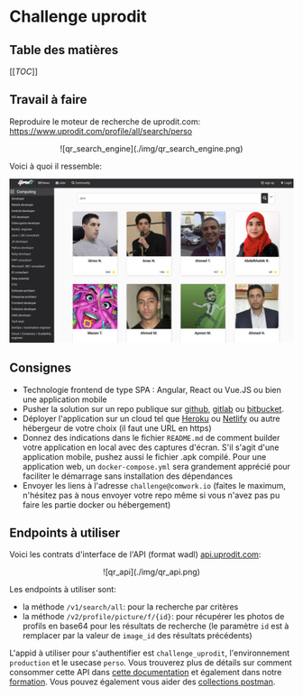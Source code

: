 # Challenge uprodit

## Table des matières

[[_TOC_]]

## Travail à faire

Reproduire le moteur de recherche de uprodit.com: https://www.uprodit.com/profile/all/search/perso

<div align="center">
![qr_search_engine](./img/qr_search_engine.png)
</div>

Voici à quoi il ressemble:

![uprodit_search_engine](./img/uprodit_search_engine.png)

## Consignes

* Technologie frontend de type SPA : Angular, React ou Vue.JS ou bien une application mobile
* Pusher la solution sur un repo publique sur [github](https://github.com), [gitlab](https://gitlab.com) ou [bitbucket](https://bitbucket.org).
* Déployer l'application sur un cloud tel que [Heroku](https://www.heroku.com) ou [Netlify](https://www.netlify.com) ou autre hébergeur de votre choix (il faut une URL en https)
* Donnez des indications dans le fichier `README.md` de comment builder votre application en local avec des captures d'écran. S'il s'agit d'une application mobile, pushez aussi le fichier .apk compilé. Pour une application web, un `docker-compose.yml` sera grandement apprécié pour faciliter le démarrage sans installation des dépendances
* Envoyer les liens à l'adresse `challenge@comwork.io` (faites le maximum, n'hésitez pas à nous envoyer votre repo même si vous n'avez pas pu faire les partie docker ou hébergement)

## Endpoints à utiliser

Voici les contrats d'interface de l'API (format wadl) [api.uprodit.com](https://api.uprodit.com):

<div align="center">
![qr_api](./img/qr_api.png)
</div>

Les endpoints à utiliser sont:
* la méthode `/v1/search/all`: pour la recherche par critères
* la méthode `/v2/profile/picture/f/{id}`: pour récupérer les photos de profils en base64 pour les résultats de recherche (le paramètre `id` est à remplacer par la valeur de `image_id` des résultats précédents)

L'appid à utiliser pour s'authentifier est `challenge_uprodit`, l'environnement `production` et le usecase `perso`. Vous trouverez plus de détails sur comment consommer cette API dans [cette documentation](./uprodit_api.md) et également dans notre [formation](./formation_slides.pdf). Vous pouvez également vous aider des [collections postman](./postman).
